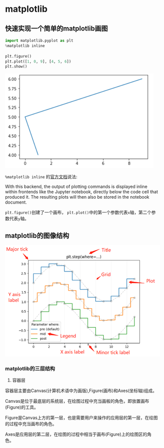 # matplotlib

## 快速实现一个简单的matplotlib画图
``` python
import matplotlib.pyplot as plt
%matplotlib inline

plt.figure()
plt.plot([1, 0, 9], [4, 5, 6])
plt.show()
```
![](https://raw.githubusercontent.com/Che-Zhu/graveyard-of-pics/main/img/20210226133334.png)

`%matplotlib inline` 的[官方文档](https://ipython.readthedocs.io/en/stable/interactive/plotting.html)说法:

With this backend, the output of plotting commands is displayed inline within frontends like the Jupyter notebook, directly below the code cell that produced it. The resulting plots will then also be stored in the notebook document.

`plt.figure()`创建了一个画布， `plt.plot()`中的第一个参数代表`x`轴，第二个参数代表`y`轴。

## matplotlib的图像结构
![](https://raw.githubusercontent.com/Che-Zhu/graveyard-of-pics/main/img/20210226135621.png)

### matplotlib的三层结构
1. 容器层

容器层主要由Canvas(计算机术语中为画版),Figure(画布)和Axes(坐标轴)组成。

Canvas是位于最底层的系统层，在绘图过程中充当画板的角色，即放置画布(Figure)的工具。

Figure是Canvas上方的第一层，也是需要用户来操作的应用层的第一层，在绘图的过程中充当画布的角色。

Axes是应用层的第二层，在绘图的过程中相当于画布(Figure)上的绘图区的角色。